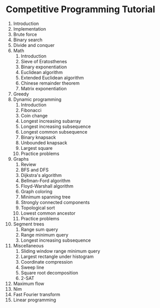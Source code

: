 # Competitive Programming Tutorial

1. Introduction
2. Implementation
3. Brute force
4. Binary search
5. Divide and conquer
6. Math
    1. Introduction
    2. Sieve of Eratosthenes
    3. Binary exponentiation
    4. Euclidean algorithm
    5. Extended Euclidean algorithm
    6. Chinese remainder theorem
    7. Matrix exponentiation
7. Greedy
8. Dynamic programming
    1. Introduction
    2. Fibonacci
    3. Coin change
    4. Longest increasing subarray
    5. Longest increasing subsequence
    6. Longest common subsequence
    7. Binary knapsack
    8. Unbounded knapsack
    9. Largest square
    10. Practice problems
9. Graphs
    1. Review
    2. BFS and DFS
    3. Dijkstra's algorithm
    4. Bellman-Ford algorithm
    5. Floyd-Warshall algorithm
    6. Graph coloring
    7. Minimum spanning tree
    8. Strongly connected components
    9. Topological sort
    10. Lowest common ancestor
    11. Practice problems
10. Segment trees
    1. Range sum query
    2. Range minimum query
    3. Longest increasing subsequence
11. Miscellaneous
    1. Sliding window range minimum query
    2. Largest rectangle under histogram
    3. Coordinate compression
    4. Sweep line
    5. Square root decomposition
    6. 2-SAT
12. Maximum flow
13. Nim
14. Fast Fourier transform
15. Linear programming
